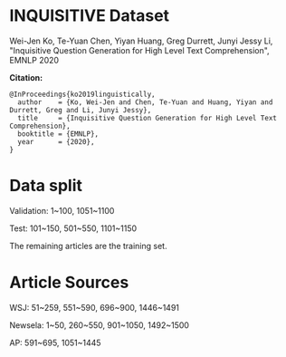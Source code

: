 # INQUISITIVE Dataset 
Wei-Jen Ko, Te-Yuan Chen, Yiyan Huang, Greg Durrett, Junyi Jessy Li, "Inquisitive Question Generation for High Level Text Comprehension", EMNLP 2020


**Citation:**
```
@InProceedings{ko2019linguistically,
  author    = {Ko, Wei-Jen and Chen, Te-Yuan and Huang, Yiyan and Durrett, Greg and Li, Junyi Jessy},
  title     = {Inquisitive Question Generation for High Level Text Comprehension},
  booktitle = {EMNLP},
  year      = {2020},
}
```


# Data split
Validation: 1~100, 1051~1100

Test: 101~150, 501~550, 1101~1150

The remaining articles are the training set.

# Article Sources
WSJ: 51~259, 551~590, 696~900, 1446~1491

Newsela: 1~50, 260~550, 901~1050, 1492~1500

AP: 591~695, 1051~1445

